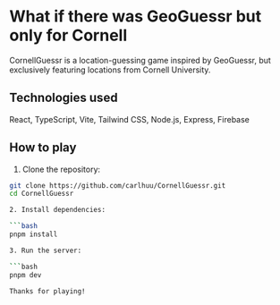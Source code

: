 # What if there was GeoGuessr but only for Cornell

CornellGuessr is a location-guessing game inspired by GeoGuessr, but exclusively featuring locations from Cornell University. 

## Technologies used

React, TypeScript, Vite, Tailwind CSS, Node.js, Express, Firebase

## How to play

1. Clone the repository:

  ```bash
  git clone https://github.com/carlhuu/CornellGuessr.git
  cd CornellGuessr

2. Install dependencies:

  ```bash
  pnpm install

3. Run the server:

  ```bash
  pnpm dev

Thanks for playing!



